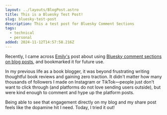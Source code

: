```yaml
---
layout: ../layouts/BlogPost.astro
title: This is a Bluesky Test Post!
slug: bluesky-test-post
description: This a test post for Bluesky Comment Sections
tags:
  - technical
  - personal
added: 2024-11-12T14:57:58.216Z
---
```


Recently, I came across [Emily's](https://bsky.app/profile/emilyliu.me) post about using [Bluesky comment sections on blog posts](https://bsky.app/profile/emilyliu.me/post/3kveqmh5v5v2o), and bookmarked it for future use.

In my previous life as a book blogger, it was beyond frustrating writing thoughtful book reviews and gaining zero traction. It didn't matter how many thousands of followers I made on Instagram or TikTok—people just don't want to click through (and platforms do not love sending users outside), but were kind enough to comment and hype up the platform posts.

Being able to see that engagement directly on my blog and my share post feels like the dopamine hit I need. Today, I tried it out!
